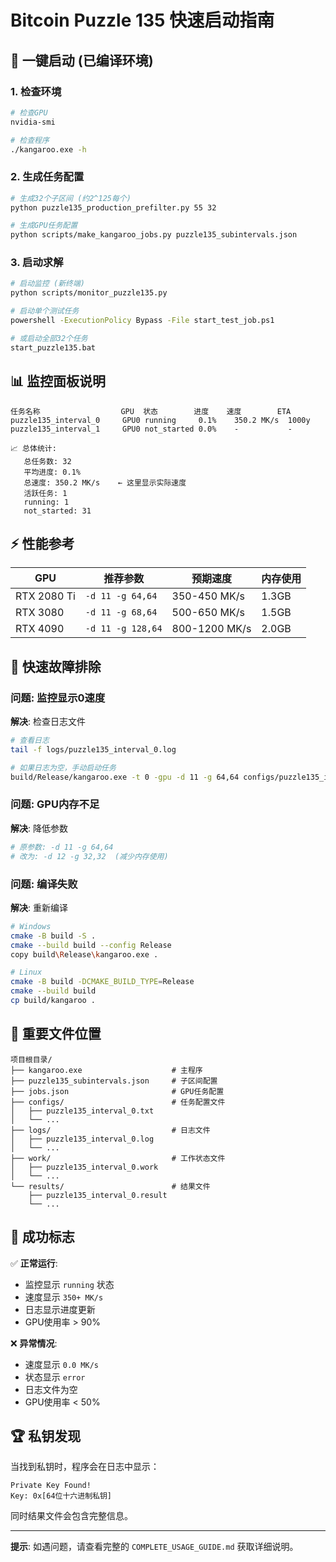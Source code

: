 # Bitcoin Puzzle 135 快速启动指南

## 🚀 一键启动 (已编译环境)

### 1. 检查环境
```bash
# 检查GPU
nvidia-smi

# 检查程序
./kangaroo.exe -h
```

### 2. 生成任务配置
```bash
# 生成32个子区间 (约2^125每个)
python puzzle135_production_prefilter.py 55 32

# 生成GPU任务配置
python scripts/make_kangaroo_jobs.py puzzle135_subintervals.json
```

### 3. 启动求解
```bash
# 启动监控 (新终端)
python scripts/monitor_puzzle135.py

# 启动单个测试任务
powershell -ExecutionPolicy Bypass -File start_test_job.ps1

# 或启动全部32个任务
start_puzzle135.bat
```

## 📊 监控面板说明

```
任务名称                  GPU  状态        进度    速度        ETA
puzzle135_interval_0     GPU0 running     0.1%    350.2 MK/s  1000y
puzzle135_interval_1     GPU0 not_started 0.0%    -           -

📈 总体统计:
   总任务数: 32
   平均进度: 0.1%
   总速度: 350.2 MK/s    ← 这里显示实际速度
   活跃任务: 1
   running: 1
   not_started: 31
```

## ⚡ 性能参考

| GPU | 推荐参数 | 预期速度 | 内存使用 |
|-----|----------|----------|----------|
| RTX 2080 Ti | `-d 11 -g 64,64` | 350-450 MK/s | 1.3GB |
| RTX 3080 | `-d 11 -g 68,64` | 500-650 MK/s | 1.5GB |
| RTX 4090 | `-d 11 -g 128,64` | 800-1200 MK/s | 2.0GB |

## 🔧 快速故障排除

### 问题: 监控显示0速度
**解决**: 检查日志文件
```bash
# 查看日志
tail -f logs/puzzle135_interval_0.log

# 如果日志为空，手动启动任务
build/Release/kangaroo.exe -t 0 -gpu -d 11 -g 64,64 configs/puzzle135_interval_0.txt
```

### 问题: GPU内存不足
**解决**: 降低参数
```bash
# 原参数: -d 11 -g 64,64
# 改为: -d 12 -g 32,32  (减少内存使用)
```

### 问题: 编译失败
**解决**: 重新编译
```bash
# Windows
cmake -B build -S .
cmake --build build --config Release
copy build\Release\kangaroo.exe .

# Linux  
cmake -B build -DCMAKE_BUILD_TYPE=Release
cmake --build build
cp build/kangaroo .
```

## 📁 重要文件位置

```
项目根目录/
├── kangaroo.exe                    # 主程序
├── puzzle135_subintervals.json     # 子区间配置
├── jobs.json                       # GPU任务配置
├── configs/                        # 任务配置文件
│   ├── puzzle135_interval_0.txt
│   └── ...
├── logs/                           # 日志文件
│   ├── puzzle135_interval_0.log
│   └── ...
├── work/                           # 工作状态文件
│   ├── puzzle135_interval_0.work
│   └── ...
└── results/                        # 结果文件
    ├── puzzle135_interval_0.result
    └── ...
```

## 🎯 成功标志

✅ **正常运行**:
- 监控显示 `running` 状态
- 速度显示 `350+ MK/s`
- 日志显示进度更新
- GPU使用率 > 90%

❌ **异常情况**:
- 速度显示 `0.0 MK/s`
- 状态显示 `error`
- 日志文件为空
- GPU使用率 < 50%

## 🏆 私钥发现

当找到私钥时，程序会在日志中显示：
```
Private Key Found!
Key: 0x[64位十六进制私钥]
```

同时结果文件会包含完整信息。

---

**提示**: 如遇问题，请查看完整的 `COMPLETE_USAGE_GUIDE.md` 获取详细说明。

